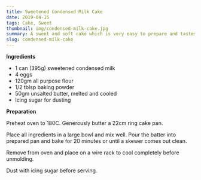 ```yaml
---
title: Sweetened Condensed Milk Cake
date: 2019-04-15
tags: Cake, Sweet 
thumbnail: img/condensed-milk-cake.jpg
summary: A sweet and soft cake which is very easy to prepare and tastes great with a cup of tea.
slug: condensed-milk-cake
---
```


__Ingredients__

+ 1 can (395g) sweetened condensed milk
+ 4 eggs
+ 120gm all purpose flour
+ 1/2 tblsp baking powder
+ 50gm unsalted butter, melted and cooled
+ Icing sugar for dusting

__Preparation__
 
Preheat oven to 180C. Generously butter a 22cm ring cake pan.

Place all ingredients in a large bowl and mix well. Pour the batter into prepared pan and bake for 20 minutes or until a skewer comes out clean.

Remove from oven and place on a wire rack to cool completely before unmolding.

Dust with icing sugar before serving.